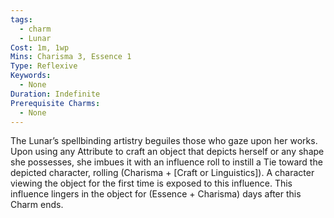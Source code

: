 ```yaml
---
tags:
  - charm
  - Lunar
Cost: 1m, 1wp
Mins: Charisma 3, Essence 1
Type: Reflexive
Keywords:
  - None
Duration: Indefinite
Prerequisite Charms:
  - None
---
```

The Lunar’s spellbinding artistry beguiles those who gaze upon her works. Upon using any Attribute to craft an object that depicts herself or any shape she possesses, she imbues it with an influence roll to instill a Tie toward the depicted character, rolling (Charisma + [Craft or Linguistics]). A character viewing the object for the first time is exposed to this influence. This influence lingers in the object for (Essence + Charisma) days after this Charm ends.